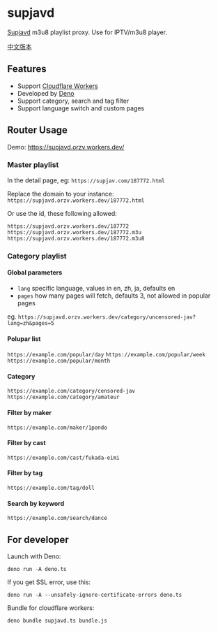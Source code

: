 # supjavd

[Supjavd](https://supjav.com/) m3u8 playlist proxy. Use for IPTV/m3u8 player.

[中文版本](README_zh.md)

## Features

- Support [Cloudflare Workers](https://workers.cloudflare.com/)
- Developed by [Deno](https://deno.land/)
- Support category, search and tag filter
- Support language switch and custom pages

## Router Usage

Demo: https://supjavd.orzv.workers.dev/

### Master playlist

In the detail page, eg: `https://supjav.com/187772.html`

Replace the domain to your instance: `https://supjavd.orzv.workers.dev/187772.html`

Or use the id, these following allowed:

```
https://supjavd.orzv.workers.dev/187772
https://supjavd.orzv.workers.dev/187772.m3u
https://supjavd.orzv.workers.dev/187772.m3u8
```

### Category playlist

#### Global parameters

- `lang` specific language, values in en, zh, ja, defaults en
- `pages` how many pages will fetch, defaults 3, not allowed in popular pages

eg. `https://supjavd.orzv.workers.dev/category/uncensored-jav?lang=zh&pages=5`

#### Polupar list

`https://example.com/popular/day`
`https://example.com/popular/week`
`https://example.com/popular/month`

#### Category

`https://example.com/category/censored-jav`
`https://example.com/category/amateur`

#### Filter by maker

`https://example.com/maker/1pondo`

#### Filter by cast

`https://example.com/cast/fukada-eimi`

#### Filter by tag

`https://example.com/tag/doll`

#### Search by keyword

`https://example.com/search/dance`

## For developer

Launch with Deno:

```
deno run -A deno.ts
```

If you get SSL error, use this:

```
deno run -A --unsafely-ignore-certificate-errors deno.ts
```

Bundle for cloudflare workers:

```
deno bundle supjavd.ts bundle.js
```

